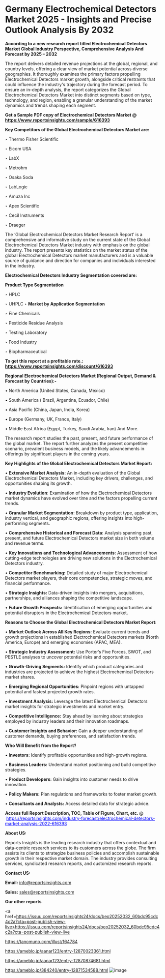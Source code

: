 # Germany Electrochemical Detectors Market 2025 - Insights and Precise Outlook Analysis By 2032

<strong>According to a new research report titled Electrochemical Detectors Market Global Industry Perspective, Comprehensive Analysis And Forecast by 2025 – 2032</strong>

The report delivers detailed revenue projections at the global, regional, and country levels, offering a clear view of market potential across diverse geographies. It thoroughly examines the primary factors propelling Electrochemical Detectors market growth, alongside critical restraints that could influence the industry's trajectory during the forecast period. To ensure an in-depth analysis, the report categorizes the Global Electrochemical Detectors Market into distinct segments based on type, technology, and region, enabling a granular understanding of the market dynamics and trends shaping each segment.

<strong>Get a Sample PDF copy of Electrochemical Detectors Market </strong><strong>@<a href=https://www.reportsinsights.com/sample/616393 style=color:#0000ff;> https://www.reportsinsights.com/sample/616393</a></strong></font>

<strong>Key Competitors of the Global Electrochemical Detectors Market are:</strong>

‣ Thermo Fisher Scientific

‣ Eicom USA

‣ LabX

‣ Metrohm

‣ Osaka Soda

‣ LabLogic

‣ Amuza Inc

‣ Apex Scientific

‣ Cecil Instruments

‣ Draeger

The ‘Global Electrochemical Detectors Market Research Report’ is a comprehensive and informative study on the current state of the Global Electrochemical Detectors Market industry with emphasis on the global industry. The report presents key statistics on the market status of the global Electrochemical Detectors market manufacturers and is a valuable source of guidance and direction for companies and individuals interested in the industry.

<strong>Electrochemical Detectors Industry Segmentation covered are:</strong>

<strong>Product Type Segmentation</strong>

‣ HPLC

‣ UHPLC
‣ 
<strong>Market by Application Segmentation</strong>

‣ Fine Chemicals

‣ Pesticide Residue Analysis

‣ Testing Laboratory

‣ Food Industry

‣ Biopharmaceutical

<strong>To get this report at a profitable rate.: <a href=https://www.reportsinsights.com/discount/616393 style=color:#0000ff;>https://www.reportsinsights.com/discount/616393</a></strong></font>

<strong>Regional Electrochemical Detectors Market (Regional Output, Demand &amp; Forecast by Countries):-</strong>

• North America (United States, Canada, Mexico)

• South America ( Brazil, Argentina, Ecuador, Chile)

• Asia Pacific (China, Japan, India, Korea)

• Europe (Germany, UK, France, Italy)

• Middle East Africa (Egypt, Turkey, Saudi Arabia, Iran) And More.

The research report studies the past, present, and future performance of the global market. The report further analyzes the present competitive scenario, prevalent business models, and the likely advancements in offerings by significant players in the coming years.

<strong>Key Highlights of the Global Electrochemical Detectors Market Report:</strong>

• <strong>Extensive Market Analysis:</strong> An in-depth evaluation of the Global Electrochemical Detectors Market, including key drivers, challenges, and opportunities shaping its growth.

• <strong>Industry Evolution:</strong> Examination of how the Electrochemical Detectors market dynamics have evolved over time and the factors propelling current trends.

• <strong>Granular Market Segmentation:</strong> Breakdown by product type, application, industry vertical, and geographic regions, offering insights into high-performing segments.

• <strong>Comprehensive Historical and Forecast Data:</strong> Analysis spanning past, present, and future Electrochemical Detectors market size in both volume and revenue terms.

• <strong>Key Innovations and Technological Advancements:</strong> Assessment of how cutting-edge technologies are driving new solutions in the Electrochemical Detectors industry.

• <strong>Competitor Benchmarking:</strong> Detailed study of major Electrochemical Detectors market players, their core competencies, strategic moves, and financial performance.

• <strong>Strategic Insights:</strong> Data-driven insights into mergers, acquisitions, partnerships, and alliances shaping the competitive landscape.

• <strong>Future Growth Prospects:</strong> Identification of emerging opportunities and potential disruptors in the Electrochemical Detectors market.

<strong>Reasons to Choose the Global Electrochemical Detectors Market Report:</strong>

• <strong>Market Outlook Across All Key Regions:</strong> Evaluate current trends and growth projections in established Electrochemical Detectors markets (North America, Europe) and emerging economies (APAC, MEA).

• <strong>Strategic Industry Assessment:</strong> Use Porter’s Five Forces, SWOT, and PESTLE analyses to uncover potential risks and opportunities.

• <strong>Growth-Driving Segments:</strong> Identify which product categories and industries are projected to achieve the highest Electrochemical Detectors market shares.

• <strong>Emerging Regional Opportunities:</strong> Pinpoint regions with untapped potential and fastest projected growth rates.

• <strong>Investment Analysis:</strong> Leverage the latest Electrochemical Detectors market insights for strategic investments and market entry.

• <strong>Competitive Intelligence:</strong> Stay ahead by learning about strategies employed by industry leaders and their innovation roadmaps.

• <strong>Customer Insights and Behavior:</strong> Gain a deeper understanding of customer demands, buying preferences, and satisfaction trends.

<strong>Who Will Benefit from the Report?</strong>

• <strong>Investors:</strong> Identify profitable opportunities and high-growth regions.

• <strong>Business Leaders:</strong> Understand market positioning and build competitive strategies.

• <strong>Product Developers:</strong> Gain insights into customer needs to drive innovation.

• <strong>Policy Makers:</strong> Plan regulations and frameworks to foster market growth.

• <strong>Consultants and Analysts:</strong> Access detailed data for strategic advice.
</ul>
<strong>Access full Report Description, TOC, Table of Figure, Chart, etc. </strong>@  <a href=https://reportsinsights.com/industry-forecast/electrochemical-detectors-market-analysis-2022-616393 style=color:#0000ff;>https://reportsinsights.com/industry-forecast/electrochemical-detectors-market-analysis-2022-616393</a></font>

<strong><strong>About US</strong>:</strong>

Reports Insights is the leading research industry that offers contextual and data-centric research services to its customers across the globe. The firm assists its clients to strategize business policies and accomplish sustainable growth in their respective market domain. The industry provides consulting services, syndicated research reports, and customized research reports.

<strong>Contact US:</strong>

<p class=""""><b>Email:</b> <a href=mailto:info@reportsinsights.com>info@reportsinsights.com</a></p>
<p class=""""><b>Sales:</b> <a href=mailto:sales@reportsinsights.com>sales@reportsinsights.com</a></p>

<strong>Our other reports</strong>

<a href=https://issuu.com/reportsinsights24/docs/beo20252032_60bdc95cdc4c2a?cta=post-publish-view-live>https://issuu.com/reportsinsights24/docs/beo20252032_60bdc95cdc4c2a?cta=post-publish-view-live</a>

<a href=https://tanomuno.com/illust/164784>https://tanomuno.com/illust/164784</a>

<a href=https://ameblo.jp/aanar123/entry-12870023361.html>https://ameblo.jp/aanar123/entry-12870023361.html</a>

<a href=https://ameblo.jp/aanar123/entry-12870874681.html>https://ameblo.jp/aanar123/entry-12870874681.html</a>

<a href=https://ameblo.jp/384240/entry-12871534588.html>https://ameblo.jp/384240/entry-12871534588.html</a>
![image](https://github.com/user-attachments/assets/09f292aa-228e-4f56-bd03-a0f2c7a40ae1)
